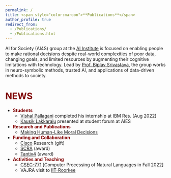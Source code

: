 ```yaml
---
permalink: /
title: <span style="color:maroon">**Publications**</span>
author_profile: true
redirect_from: 
  - /Publications/
  - /Publications.html
---
```


AI for Society (AI4S) group at the [AI Institute](https://aiisc.ai/) is focused on enabling people to make rational decisions despite real-world complexities of poor data, changing goals, and limited resources by augmenting their cognitive limitations with technology. Lead by [Prof. Biplav Srivastava](https://sites.google.com/site/biplavsrivastava), the group works in neuro-symbolic methods, trusted AI, and applications of data-driven methods to society.





<span style="color:maroon">**NEWS**</span>
======



 * <span style="color:maroon">**Students**</span>
    * [Vishal Pallagani](https://www.linkedin.com/in/vishalpallagani/)  completed his internship at IBM Res. [Aug 2022]
    * [Kausik Lakkaraju](https://kausik-l.github.io/) presented at student forum at AIES
 * <span style="color:maroon">**Research and Publications**</span>
    * [Making Human-Like Moral Decisions](https://dl.acm.org/doi/10.1145/3514094.3534174)   
 * <span style="color:maroon">**Funding and Collaboration**</span>
    * [Cisco](http://www.cisco.com/) Research (gift)
    * [SCRA](https://www.scra.org/) (award)
    * [Tantiv4](https://www.tantiv4.com/) (award)
 * <span style="color:maroon">**Activities and Teaching**</span>
    * [CSEC-771](https://sites.google.com/site/biplavsrivastava/teaching/csce-771-computer-processing-of-natural-language?authuser=0) [Computer Processing of Natural Languages in Fall 2022]
    * VAJRA visit to [IIT-Roorkee](https://www.iitr.ac.in/)
 




